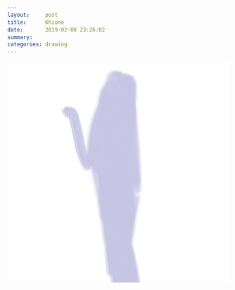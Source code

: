 ```yaml
---
layout:     post
title:      Khione
date:       2019-02-08 23:26:02
summary:    
categories: drawing
---
```

![Khione](/images/diary/Khione.png ".")

